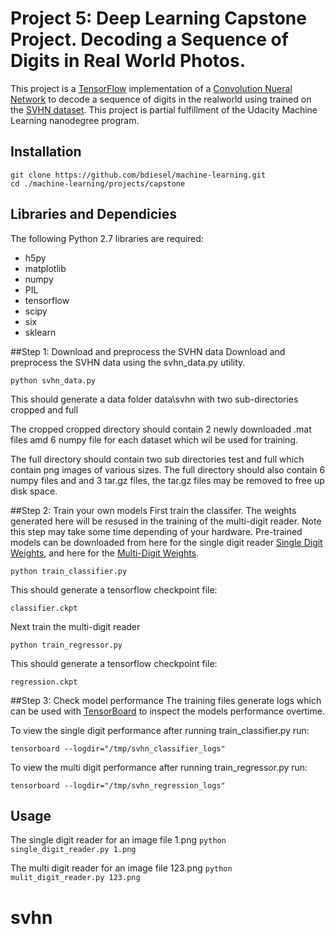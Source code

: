 # Project 5: Deep Learning Capstone Project. Decoding a Sequence of Digits in Real World Photos.

This project is a [TensorFlow](https://www.tensorflow.org/) implementation of a 
[Convolution Nueral Network](https://en.wikipedia.org/wiki/Convolutional_neural_network)
to decode a sequence of digits in the realworld using trained on 
the [SVHN dataset](http://ufldl.stanford.edu/housenumbers/). This project is partial 
fulfillment of the Udacity Machine Learning nanodegree program. 

## Installation
```
git clone https://github.com/bdiesel/machine-learning.git
cd ./machine-learning/projects/capstone
```


## Libraries and Dependicies 
The following Python 2.7 libraries are required:
* h5py
* matplotlib
* numpy
* PIL
* tensorflow
* scipy
* six
* sklearn



##Step 1: Download and preprocess the SVHN data
Download and preprocess the SVHN data using the svhn_data.py utility.

`python svhn_data.py`

This should generate a data folder data\svhn with two sub-directories cropped and full

The cropped cropped directory should contain 2 newly downloaded .mat files amd 6 numpy file for each dataset which wil be used for training.

The full directory should contain two sub directories test and full which contain png images of various sizes. The full directory should also contain 6 numpy files and and 3 tar.gz files, the tar.gz files may be removed to free up disk space.


##Step 2: Train your own models
First train the classifer. The weights generated here will be resused in the training of the multi-digit reader.  Note this step may take some time depending of your hardware. Pre-trained models can be downloaded from here for the single digit reader [Single Digit Weights](https://s3.amazonaws.com/tensorflow-weights/classifier.ckpt), and here for the [Multi-Digit Weights](https://s3.amazonaws.com/tensorflow-weights/regression.ckpt).

`python train_classifier.py`

This should generate a tensorflow checkpoint file:

`classifier.ckpt`

Next train the multi-digit reader

`python train_regressor.py`

This should generate a tensorflow checkpoint file:

`regression.ckpt`


##Step 3: Check model performance
The training files generate logs which can be used with 
[TensorBoard](https://www.tensorflow.org/versions/r0.10/how_tos/summaries_and_tensorboard/index.html) to inspect the models performance overtime. 

To view the single digit performance after running train_classifier.py run:

`tensorboard --logdir="/tmp/svhn_classifier_logs"`

To view the multi digit performance after running train_regressor.py run:

`tensorboard --logdir="/tmp/svhn_regression_logs"`

## Usage

The single digit reader for an image file 1.png `python single_digit_reader.py 1.png`

The multi digit reader for an image file 123.png `python mulit_digit_reader.py 123.png`

# svhn
